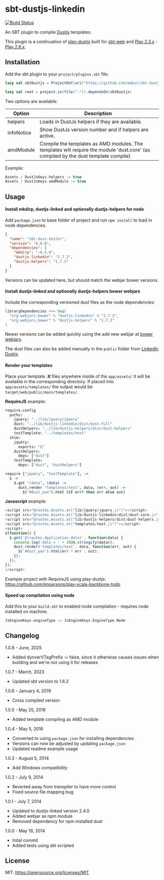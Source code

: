 # sbt-dustjs-linkedin

[![Build Status](https://api.travis-ci.org/mebur/sbt-dustjs-linkedin.png?branch=master)](https://travis-ci.org/mebur/sbt-dustjs-linkedin)

An SBT plugin to compile [Dustjs](https://github.com/linkedin/dustjs) templates.

This plugin is a continuation of [play-dustjs][play-dustjs] built for [sbt-web][sbt-web] and [Play 2.3.x][play] -  [Play 2.6.x][play].

## Installation

Add the sbt plugin to your `project/plugins.sbt` file:

```scala
lazy val sbtDustjs = ProjectRef(uri("https://github.com/mebur/sbt-dustjs-linkedin.git"),"sbt-dustjs-linkedin")

lazy val root = project.in(file(".")).dependsOn(sbtDustjs)

```

Two options are available:

Option              | Description
--------------------|------------------------------------------------------
helpers             | Loads in DustJs helpers if they are available.
infoNotice          | Show DustJs version number and if helpers are active.
amdModule           | Compile the templates as AMD modules. The templates will require the module 'dust.core' (as compiled by the dust template compile)

Example:

```scala
Assets / DustJsKeys.helpers := true
Assets / DustJsKeys.amdModule := true
```

## Usage

#### Install mkdirp, dustjs-linked and optionally dustjs-helpers for node

Add `package.json` to base folder of project and run `npm install` to load in node dependencies.

```json
{
  "name": "sbt-dust-tester",
  "version": "0.0.0",
  "dependencies": {
    "mkdirp": "~0.5.0",
    "dustjs-linkedin": "2.7.2",
    "dustjs-helpers": "1.7.3"
  }
}
```

Versions can be updated here, but should match the webjar bower versions.

#### Install dustjs-linked and optionally dustjs-helpers bower webjars

Include the corresponding versioned dust files as the node dependencies:

```scala
libraryDependencies ++= Seq(
  "org.webjars.bower" % "dustjs-linkedin" % "2.7.2",
  "org.webjars.bower" % "dustjs-helpers" % "1.7.3"
)
```

Newer versions can be added quickly using the add new webjar at [bower webjars](http://www.webjars.org/bower).

The dust files can also be added manually in the `public` folder from [LinkedIn Dustjs](http://linkedin.github.io/dustjs/).

#### Render your templates

Place your template **.tl** files anywhere inside of the `app/assets/` it will be available in the corresponding directory. If placed into `app/assets/templates/` the output would be `target/web/public/main/templates/`.

**RequireJS** example:

```coffeescript
require.config
  paths:
    jquery: "../lib/jquery/jquery"
    dust: "../lib/dustjs-linkedin/dist/dust-full"
    dustHelpers: "../lib/dustjs-helpers/dist/dust-helpers"
    testTemplate: "../templates/test"
  shim:
    jquery:
      exports: "$"
    dustHelpers:
      deps: ["dust"]
    testTemplate:
      deps: ["dust", "dustHelpers"]

require ["jquery", "testTemplate"], ->
  $ ->
    $.get "/data", (data) ->
      dust.render "templates/test", data, (err, out) ->
        $("#dust_pan").html (if err? then err else out)
```

**Javascript** example:

```javascript
<script src="@routes.Assets.at("lib/jquery/jquery.js")"></script>
<script src="@routes.Assets.at("lib/dustjs-linkedin/dist/dust-core.js")"></script>
<script src="@routes.Assets.at("lib/dustjs-helpers/dist/dust-helpers.js")"></script>
<script src="@routes.Assets.at("templates/test.js")"></script>
<script>
$(function() {
  $.get('@(routes.Application.data)', function(data) {
    console.log('data = ' + JSON.stringify(data));
    dust.render('templates/test', data, function(err, out) {
      $('#dust_pan').html(err ? err : out);
    });
  });
});
</script>
```

Example project with RequireJS using play-dustjs: <https://github.com/jmparsons/play-scala-backbone-todo>

#### Speed up compilation using node

Add this to your `build.sbt` to enabled node compilation - requires node installed on machine.

```scala
JsEngineKeys.engineType := JsEngineKeys.EngineType.Node
```

## Changelog

1.0.8 - June, 2025

- Added dynverVTagPrefix := false, since it otherwise causes issues when building and we're not using it for releases

1.0.7 - March, 2023

- Updated sbt version to 1.6.2

1.0.6 - January 4, 2019

- Cross compiled version

1.0.5 - May 25, 2016

- Added template compiling as AMD module

1.0.4 - May 5, 2016

- Converted to using `package.json` for installing dependencies
- Versions can now be adjusted by updating `package.json`
- Updated readme example usage

1.0.3 - August 5, 2014

- Add Windows compatibility

1.0.2 - July 9, 2014

- Reverted away from transpiler to have more control
- Fixed source file mapping bug

1.0.1 - July 7, 2014

- Updated to dustjs-linked version 2.4.0
- Added webjar as npm module
- Removed dependency for npm installed dust

1.0.0 - May 19, 2014

- Inital commit
- Added tests using sbt scripted

## License
MIT: <https://opensource.org/licenses/MIT>

[play]: http://www.playframework.com/
[play-dustjs]: https://github.com/jmparsons/play-dustjs
[sbt-web]: https://github.com/sbt/sbt-web
[webjars]: http://www.webjars.org/
